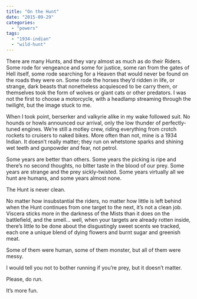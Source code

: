 ```yaml
---
title: "On the Hunt"
date: "2015-09-29"
categories: 
  - "powers"
tags: 
  - "1934-indian"
  - "wild-hunt"
---
```


There are many Hunts, and they vary almost as much as do their Riders. Some rode for vengeance and some for justice, some ran from the gates of Hell itself, some rode searching for a Heaven that would never be found on the roads they were on. Some rode the horses they’d ridden in life, or strange, dark beasts that nonetheless acquiesced to be carry them, or themselves took the form of wolves or giant cats or other predators. I was not the first to choose a motorcycle, with a headlamp streaming through the twilight, but the image stuck to me.

When I took point, berserker and valkyrie alike in my wake followed suit. No hounds or howls announced our arrival, only the low thunder of perfectly-tuned engines. We’re still a motley crew, riding everything from crotch rockets to cruisers to naked bikes. More often than not, mine is a 1934 Indian. It doesn’t really matter; they run on whetstone sparks and shining wet teeth and gunpowder and fear, not petrol.

Some years are better than others. Some years the picking is ripe and there’s no second thoughts, no bitter taste in the blood of our prey. Some years are strange and the prey sickly-twisted. Some years virtually all we hunt are humans, and some years almost none.

The Hunt is never clean.

No matter how insubstantial the riders, no matter how little is left behind when the Hunt continues from one target to the next, it’s not a clean job. Viscera sticks more in the darkness of the Mists than it does on the battlefield, and the smell… well, when your targets are already rotten inside, there’s little to be done about the disgustingly sweet scents we tracked, each one a unique blend of dying flowers and burnt sugar and greenish meat.

Some of them were human, some of them monster, but all of them were messy.

I would tell you not to bother running if you’re prey, but it doesn’t matter.

Please, do run.

It’s more fun.
